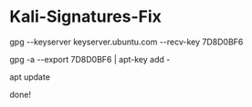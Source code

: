 # Kali-Signatures-Fix

gpg --keyserver keyserver.ubuntu.com --recv-key 7D8D0BF6

gpg -a --export 7D8D0BF6 | apt-key add -

apt update

done!
